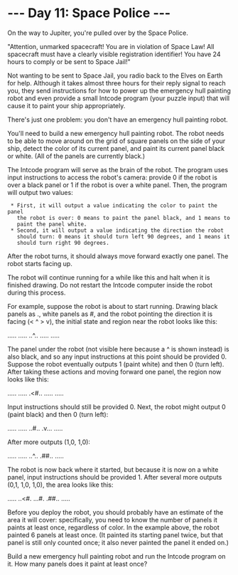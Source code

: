 # --- Day 11: Space Police ---

   On the way to Jupiter, you're pulled over by the Space Police.

   "Attention, unmarked spacecraft! You are in violation of Space Law! All
   spacecraft must have a clearly visible registration identifier! You have
   24 hours to comply or be sent to Space Jail!"

   Not wanting to be sent to Space Jail, you radio back to the Elves on Earth
   for help. Although it takes almost three hours for their reply signal to
   reach you, they send instructions for how to power up the emergency hull
   painting robot and even provide a small Intcode program (your puzzle
   input) that will cause it to paint your ship appropriately.

   There's just one problem: you don't have an emergency hull painting robot.

   You'll need to build a new emergency hull painting robot. The robot needs
   to be able to move around on the grid of square panels on the side of your
   ship, detect the color of its current panel, and paint its current panel
   black or white. (All of the panels are currently black.)

   The Intcode program will serve as the brain of the robot. The program uses
   input instructions to access the robot's camera: provide 0 if the robot is
   over a black panel or 1 if the robot is over a white panel. Then, the
   program will output two values:

     * First, it will output a value indicating the color to paint the panel
       the robot is over: 0 means to paint the panel black, and 1 means to
       paint the panel white.
     * Second, it will output a value indicating the direction the robot
       should turn: 0 means it should turn left 90 degrees, and 1 means it
       should turn right 90 degrees.

   After the robot turns, it should always move forward exactly one panel.
   The robot starts facing up.

   The robot will continue running for a while like this and halt when it is
   finished drawing. Do not restart the Intcode computer inside the robot
   during this process.

   For example, suppose the robot is about to start running. Drawing black
   panels as ., white panels as #, and the robot pointing the direction it is
   facing (< ^ > v), the initial state and region near the robot looks like
   this:

 .....
 .....
 ..^..
 .....
 .....

   The panel under the robot (not visible here because a ^ is shown instead)
   is also black, and so any input instructions at this point should be
   provided 0. Suppose the robot eventually outputs 1 (paint white) and then
   0 (turn left). After taking these actions and moving forward one panel,
   the region now looks like this:

 .....
 .....
 .<#..
 .....
 .....

   Input instructions should still be provided 0. Next, the robot might
   output 0 (paint black) and then 0 (turn left):

 .....
 .....
 ..#..
 .v...
 .....

   After more outputs (1,0, 1,0):

 .....
 .....
 ..^..
 .##..
 .....

   The robot is now back where it started, but because it is now on a white
   panel, input instructions should be provided 1. After several more outputs
   (0,1, 1,0, 1,0), the area looks like this:

 .....
 ..<#.
 ...#.
 .##..
 .....

   Before you deploy the robot, you should probably have an estimate of the
   area it will cover: specifically, you need to know the number of panels it
   paints at least once, regardless of color. In the example above, the robot
   painted 6 panels at least once. (It painted its starting panel twice, but
   that panel is still only counted once; it also never painted the panel it
   ended on.)

   Build a new emergency hull painting robot and run the Intcode program on
   it. How many panels does it paint at least once?

